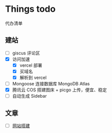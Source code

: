 # Things todo

代办清单

## 建站

- [ ] giscus 评论区
- [x] 访问加速
  - [x] vercel 部署
  - [x] 买域名
  - [x] 解析到 vercel
- [ ] Mongoose 连接数据库 MongoDB Atlas
- [x] 腾讯云 COS 搭建图床 + picgo 上传，便宜、稳定
- [ ] 自动生成 Sidebar

## 文章

- [ ] [网站搭建](/articles/initial.md)
